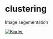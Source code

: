 # clustering 

Image segementation



[![Binder](https://mybinder.org/badge_logo.svg)](https://mybinder.org/v2/gh/115522/clustering.git/main)
